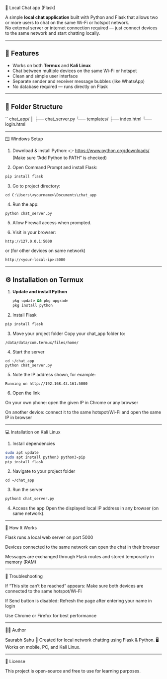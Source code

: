 💬 Local Chat app (Flask)

A simple **local chat application** built with Python and Flask that allows two or more users to chat on the same Wi-Fi or hotspot network.  
No external server or internet connection required — just connect devices to the same network and start chatting locally.

---

## 🚀 Features
- Works on both **Termux** and **Kali Linux**
- Chat between multiple devices on the same Wi-Fi or hotspot
- Clean and simple user interface
- Separate sender and receiver message bubbles (like WhatsApp)
- No database required — runs directly on Flask

---

## 📁 Folder Structure
``
chat_app/
│
├── chat_server.py
└── templates/
    ├── index.html
    └── login.html
    

---

🪟 Windows Setup

1. Download & install Python:
👉 https://www.python.org/downloads/
(Make sure “Add Python to PATH” is checked)


2. Open Command Prompt and install Flask:
```bash
pip install flask
```

3. Go to project directory:
```
cd C:\Users\<yourname>\Documents\chat_app
```

4. Run the app:
```bash
python chat_server.py
```

5. Allow Firewall access when prompted.


6. Visit in your browser:
```
http://127.0.0.1:5000
```
or (for other devices on same network)
```
http://<your-local-ip>:5000
```
---

## ⚙️ Installation on Termux

1. **Update and install Python**
   ```bash
   pkg update && pkg upgrade
   pkg install python
   ```
2. Install Flask
```bash
pip install flask
```

3. Move your project folder
Copy your chat_app folder to:
```
/data/data/com.termux/files/home/
```

4. Start the server
```
cd ~/chat_app
python chat_server.py
```

5. Note the IP address shown, for example:
```
Running on http://192.168.43.161:5000
```


6. Open the link

On your own phone: open the given IP in Chrome or any browser

On another device: connect it to the same hotspot/Wi-Fi and open the same IP in browser





---

💻 Installation on Kali Linux

1. Install dependencies
```bash
sudo apt update
sudo apt install python3 python3-pip
pip install flask
```

2. Navigate to your project folder
```
cd ~/chat_app
```


3. Run the server
```bash
python3 chat_server.py
```


4. Access the app
Open the displayed local IP address in any browser (on same network).




---

🧠 How It Works

Flask runs a local web server on port 5000

Devices connected to the same network can open the chat in their browser

Messages are exchanged through Flask routes and stored temporarily in memory (RAM)



---

🧩 Troubleshooting

If “This site can’t be reached” appears:
Make sure both devices are connected to the same hotspot/Wi-Fi

If Send button is disabled:
Refresh the page after entering your name in login

Use Chrome or Firefox for best performance



---

👨‍💻 Author

Saurabh Sahu
📍 Created for local network chatting using Flask & Python.
🖥️ Works on mobile, PC, and Kali Linux.


---

📜 License

This project is open-source and free to use for learning purposes.



